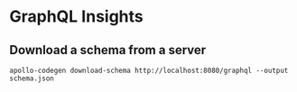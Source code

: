 GraphQL Insights
=================

Download a schema from a server
-------------------------------

```
apollo-codegen download-schema http://localhost:8080/graphql --output schema.json
```
